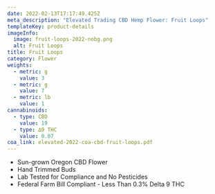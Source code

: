 ```yaml
---
date: 2022-02-13T17:17:49.425Z
meta_description: "Elevated Trading CBD Hemp Flower: Fruit Loops"
templateKey: product-details
imageInfo:
  image: fruit-loops-2022-nobg.png
  alt: Fruit Loops
title: Fruit Loops
category: Flower
weights:
  - metric: g
    value: 3
  - metric: g
    value: 7
  - metric: lb
    value: 1
cannabinoids:
  - type: CBD
    value: 19
  - type: ∆9 THC
    value: 0.07
coa_link: elevated-2022-coa-cbd-fruit-loops.pdf
---
```



* Sun-grown Oregon CBD Flower
* Hand Trimmed Buds
* Lab Tested for Compliance and No Pesticides
* Federal Farm Bill Compliant - Less Than 0.3% Delta 9 THC